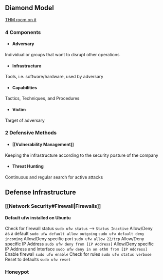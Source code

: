 ## Diamond Model
[THM room on it](https://tryhackme.com/room/diamondmodelrmuwwg42)
### 4 Components
- #### Adversary
Individual or groups that want to disrupt other operations
- #### Infrastructure
Tools, i.e. software/hardware, used by adversary
- #### Capabilities
Tactics, Techniques, and Procedures
- #### Victim
Target of adversary

### 2 Defensive Methods
- #### [[Vulnerability Management]]
Keeping the infrastructure according to the security posture of the company

- #### Threat Hunting
Continuous and regular search for active attacks

## Defense Infrastructure
### [[Network Security#Firewall|Firewalls]]
#### Default ufw installed on Ubuntu
Check for firewall status
`sudo ufw status` --> `Status Inactive`
Allow/Deny as a default
`sudo ufw default allow outgoing`
`sudo ufw default deny incoming`
Allow/Deny specific port
`sudo ufw allow 22/tcp`
Allow/Deny specific IP Address 
`sudo ufw deny from [IP Address]`
Allow/Deny specific IP Address and Interface
`sudo ufw deny in on eth0 from [IP Address]`
Enable firewall
`sudo ufw enable`
Check for rules
`sudo ufw status verbose`
Reset to defaults
`sudo ufw reset`

### Honeypot
